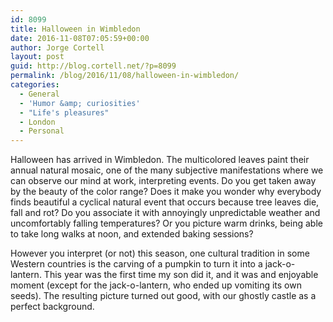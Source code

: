 ```yaml
---
id: 8099
title: Halloween in Wimbledon
date: 2016-11-08T07:05:59+00:00
author: Jorge Cortell
layout: post
guid: http://blog.cortell.net/?p=8099
permalink: /blog/2016/11/08/halloween-in-wimbledon/
categories:
  - General
  - 'Humor &amp; curiosities'
  - "Life's pleasures"
  - London
  - Personal
---
```


  
Halloween has arrived in Wimbledon. The multicolored leaves paint their annual natural mosaic, one of the many subjective manifestations where we can observe our mind at work, interpreting events. Do you get taken away by the beauty of the color range? Does it make you wonder why everybody finds beautiful a cyclical natural event that occurs because tree leaves die, fall and rot? Do you associate it with annoyingly unpredictable weather and uncomfortably falling temperatures? Or you picture warm drinks, being able to take long walks at noon, and extended baking sessions?

However you interpret (or not) this season, one cultural tradition in some Western countries is the carving of a pumpkin to turn it into a jack-o-lantern. This year was the first time my son did it, and it was and enjoyable moment (except for the jack-o-lantern, who ended up vomiting its own seeds). The resulting picture turned out good, with our ghostly castle as a perfect background.